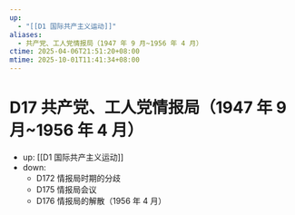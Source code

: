 ```yaml
---
up:
  - "[[D1 国际共产主义运动]]"
aliases:
  - 共产党、工人党情报局（1947 年 9 月~1956 年 4 月）
ctime: 2025-04-06T21:51:20+08:00
mtime: 2025-10-01T11:41:34+08:00
---
```


# D17 共产党、工人党情报局（1947 年 9 月~1956 年 4 月）

- up: [[D1 国际共产主义运动]]
- down:	
	- D172 情报局时期的分歧
	- D175 情报局会议
	- D176 情报局的解散（1956 年 4 月）
	
